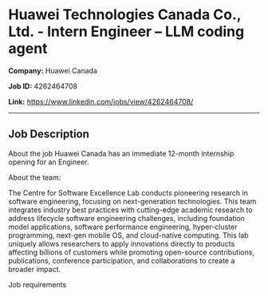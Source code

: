 # Huawei Technologies Canada Co., Ltd. - Intern Engineer – LLM coding agent

**Company:** Huawei Canada

**Job ID:** 4262464708

**Link:** https://www.linkedin.com/jobs/view/4262464708/

---

## Job Description

About the job
Huawei Canada has an immediate 12-month internship opening for an Engineer.

About the team:

The Centre for Software Excellence Lab conducts pioneering research in software engineering, focusing on next-generation technologies. This team integrates industry best practices with cutting-edge academic research to address lifecycle software engineering challenges, including foundation model applications, software performance engineering, hyper-cluster programming, next-gen mobile OS, and cloud-native computing. This lab uniquely allows researchers to apply innovations directly to products affecting billions of customers while promoting open-source contributions, publications, conference participation, and collaborations to create a broader impact.





Job requirements
